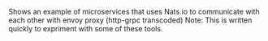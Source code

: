 Shows an example of microservices that uses Nats.io to communicate with each other with envoy proxy (http-grpc transcoded)
Note: This is written quickly to expriment with some of these tools.
